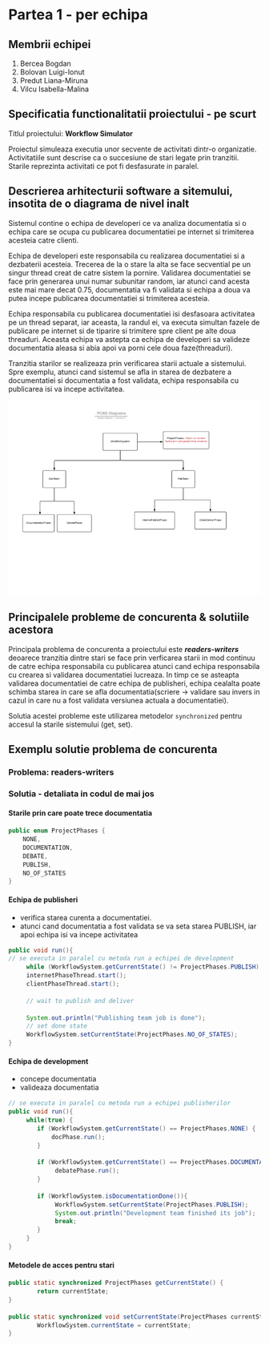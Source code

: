 # Partea 1 - per echipa

## Membrii echipei
1. Bercea Bogdan
2. Bolovan Luigi-Ionut
3. Predut Liana-Miruna
4. Vilcu Isabella-Malina

## Specificatia functionalitatii proiectului - pe scurt
Titlul proiectului: **Workflow Simulator**

Proiectul simuleaza executia unor secvente de activitati dintr-o organizatie. 
Activitatiile sunt descrise ca o succesiune de stari legate prin tranzitii. 
Starile reprezinta activitati ce pot fi desfasurate in paralel.

## Descrierea arhitecturii software a sitemului, insotita de o diagrama de nivel inalt
Sistemul contine o echipa de developeri ce va analiza documentatia si o echipa care se ocupa cu publicarea documentatiei pe internet si trimiterea acesteia catre clienti. 

Echipa de developeri este responsabila cu realizarea documentatiei si a dezbaterii acesteia.
Trecerea de la o stare la alta se face secvential pe un singur thread creat de catre sistem la pornire.
Validarea documentatiei se face prin generarea unui numar subunitar random, iar atunci cand acesta este mai mare decat 0.75, documentatia va fi validata si echipa a doua va putea incepe publicarea documentatiei si trimiterea acesteia.

Echipa responsabila cu publicarea documentatiei isi desfasoara activitatea pe un thread separat, iar aceasta, la randul ei,
va executa simultan fazele de publicare pe internet si de tiparire si trimitere spre client pe alte doua threaduri.
Aceasta echipa va astepta ca echipa de developeri sa valideze documentatia aleasa si abia apoi va porni cele doua faze(threaduri).

Tranzitia starilor se realizeaza prin verificarea starii actuale a sistemului. 
Spre exemplu, atunci cand sistemul se afla in starea de dezbatere a documentatiei si documentatia a fost validata, echipa responsabila cu publicarea isi va incepe activitatea.

![diagrama](PCBE-Diagrama.png)

## Principalele probleme de concurenta & solutiile acestora
Principala problema de concurenta a proiectului este ***readers-writers*** deoarece tranzitia dintre stari se face prin verficarea starii in mod continuu de catre echipa responsabila cu publicarea atunci cand echipa responsabila cu crearea si validarea documentatiei lucreaza. In timp ce se asteapta validarea documentatiei de catre echipa de publisheri, echipa cealalta poate schimba starea in care se afla documentatia(scriere -> validare sau invers in cazul in care nu a fost validata versiunea actuala a documentatiei).

Solutia acestei probleme este utilizarea metodelor ```synchronized``` pentru accesul la starile sistemului (get, set).

## Exemplu solutie problema de concurenta

### Problema: readers-writers

### Solutia - detaliata in codul de mai jos

#### Starile prin care poate trece documentatia
```java
public enum ProjectPhases {
    NONE,
    DOCUMENTATION,
    DEBATE,
    PUBLISH,
    NO_OF_STATES
}
```

#### Echipa de publisheri
 - verifica starea curenta a documentatiei.
 - atunci cand documentatia a fost validata se va seta starea PUBLISH, iar apoi echipa isi va incepe activitatea
```java
public void run(){
// se executa in paralel cu metoda run a echipei de development
     while (WorkflowSystem.getCurrentState() != ProjectPhases.PUBLISH);
     internetPhaseThread.start();
     clientPhaseThread.start();

     // wait to publish and deliver

     System.out.println("Publishing team job is done");
     // set done state
     WorkflowSystem.setCurrentState(ProjectPhases.NO_OF_STATES);
}
```
#### Echipa de development
 - concepe documentatia
 - valideaza documentatia
```java
// se executa in paralel cu metoda run a echipei publisherilor
public void run(){
     while(true) {
        if (WorkflowSystem.getCurrentState() == ProjectPhases.NONE) {
            docPhase.run();
        }

        if (WorkflowSystem.getCurrentState() == ProjectPhases.DOCUMENTATION){
             debatePhase.run();
        }

        if (WorkflowSystem.isDocumentationDone()){
             WorkflowSystem.setCurrentState(ProjectPhases.PUBLISH);
             System.out.println("Development team finished its job");
             break;
        }
     }
}
```

#### Metodele de acces pentru stari
```java
public static synchronized ProjectPhases getCurrentState() {
        return currentState;
}

public static synchronized void setCurrentState(ProjectPhases currentState) {
        WorkflowSystem.currentState = currentState;
}
```
